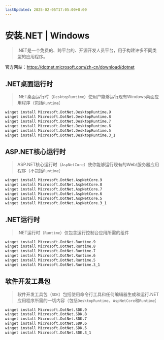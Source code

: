 ```yaml
---
lastUpdated: 2025-02-05T17:05:00+8:00
---
```


# 安装.NET | Windows

> .NET是一个免费的、跨平台的、开源开发人员平台，用于构建许多不同类型的应用程序。

官方网站：<https://dotnet.microsoft.com/zh-cn/download/dotnet>

## .NET桌面运行时

> .NET桌面运行时（```DesktopRuntime```）使用户能够运行现有Windows桌面应用程序（包括```Runtime```）

```bash
winget install Microsoft.DotNet.DesktopRuntime.9
winget install Microsoft.DotNet.DesktopRuntime.8
winget install Microsoft.DotNet.DesktopRuntime.7
winget install Microsoft.DotNet.DesktopRuntime.6
winget install Microsoft.DotNet.DesktopRuntime.5
winget install Microsoft.DotNet.DesktopRuntime.3_1
```

## ASP.NET核心运行时

> ASP.NET核心运行时（```AspNetCore```）使你能够运行现有的Web/服务器应用程序（不包括```Runtime```）

```bash
winget install Microsoft.DotNet.AspNetCore.9
winget install Microsoft.DotNet.AspNetCore.8
winget install Microsoft.DotNet.AspNetCore.7
winget install Microsoft.DotNet.AspNetCore.6
winget install Microsoft.DotNet.AspNetCore.5
winget install Microsoft.DotNet.AspNetCore.3_1
```

## .NET运行时

> .NET运行时（```Runtime```）仅包含运行控制台应用所需的组件

```bash
winget install Microsoft.DotNet.Runtime.9
winget install Microsoft.DotNet.Runtime.8
winget install Microsoft.DotNet.Runtime.7
winget install Microsoft.DotNet.Runtime.6
winget install Microsoft.DotNet.Runtime.5
winget install Microsoft.DotNet.Runtime.3_1
```

## 软件开发工具包

> 软件开发工具包（```SDK```）包括使用命令行工具和任何编辑器生成和运行.NET应用程序所需的一切内容（包括```DesktopRuntime```、```AspNetCore```和```Runtime```）

```bash
winget install Microsoft.DotNet.SDK.9
winget install Microsoft.DotNet.SDK.8
winget install Microsoft.DotNet.SDK.7
winget install Microsoft.DotNet.SDK.6
winget install Microsoft.DotNet.SDK.5
winget install Microsoft.DotNet.SDK.3_1
```
